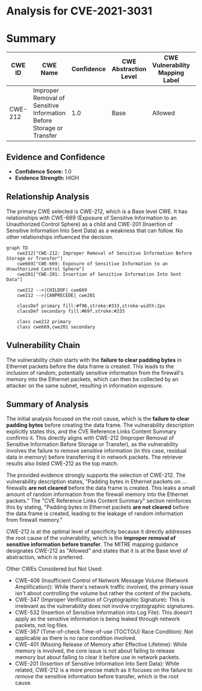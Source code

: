 # Analysis for CVE-2021-3031

# Summary
| CWE ID | CWE Name | Confidence | CWE Abstraction Level | CWE Vulnerability Mapping Label | CWE-Vulnerability Mapping Notes |
|---|---|---|---|---|---|
| CWE-212 | Improper Removal of Sensitive Information Before Storage or Transfer | 1.0 | Base | Allowed | Primary CWE |

## Evidence and Confidence

*   **Confidence Score:** 1.0
*   **Evidence Strength:** HIGH

## Relationship Analysis
The primary CWE selected is CWE-212, which is a Base level CWE. It has relationships with CWE-669 (Exposure of Sensitive Information to an Unauthorized Control Sphere) as a child and CWE-201 (Insertion of Sensitive Information Into Sent Data) as a weakness that can follow. No other relationships influenced the decision.

```mermaid
graph TD
    cwe212["CWE-212: Improper Removal of Sensitive Information Before Storage or Transfer"]
    cwe669["CWE-669: Exposure of Sensitive Information to an Unauthorized Control Sphere"]
    cwe201["CWE-201: Insertion of Sensitive Information Into Sent Data"]
    
    cwe212 -->|CHILDOF| cwe669
    cwe212 -->|CANPRECEDE| cwe201
    
    classDef primary fill:#f96,stroke:#333,stroke-width:2px
    classDef secondary fill:#69f,stroke:#333
    
    class cwe212 primary
    class cwe669,cwe201 secondary
```

## Vulnerability Chain
The vulnerability chain starts with the **failure to clear padding bytes** in Ethernet packets before the data frame is created. This leads to the inclusion of random, potentially sensitive information from the firewall's memory into the Ethernet packets, which can then be collected by an attacker on the same subnet, resulting in information exposure.

## Summary of Analysis
The initial analysis focused on the root cause, which is the **failure to clear padding bytes** before creating the data frame. The vulnerability description explicitly states this, and the CVE Reference Links Content Summary confirms it. This directly aligns with CWE-212 (Improper Removal of Sensitive Information Before Storage or Transfer), as the vulnerability involves the failure to remove sensitive information (in this case, residual data in memory) before transferring it in network packets. The retriever results also listed CWE-212 as the top match.

The provided evidence strongly supports the selection of CWE-212. The vulnerability description states, "Padding bytes in Ethernet packets on ... firewalls **are not cleared** before the data frame is created. This leaks a small amount of random information from the firewall memory into the Ethernet packets." The "CVE Reference Links Content Summary" section reinforces this by stating, "Padding bytes in Ethernet packets **are not cleared** before the data frame is created, leading to the leakage of random information from firewall memory."

CWE-212 is at the optimal level of specificity because it directly addresses the root cause of the vulnerability, which is the **improper removal of sensitive information before transfer**. The MITRE mapping guidance designates CWE-212 as "Allowed" and states that it is at the Base level of abstraction, which is preferred.

Other CWEs Considered but Not Used:

*   CWE-406 (Insufficient Control of Network Message Volume (Network Amplification)): While there's network traffic involved, the primary issue isn't about controlling the volume but rather the content of the packets.
*   CWE-347 (Improper Verification of Cryptographic Signature): This is irrelevant as the vulnerability does not involve cryptographic signatures.
*   CWE-532 (Insertion of Sensitive Information into Log File): This doesn't apply as the sensitive information is being leaked through network packets, not log files.
*   CWE-367 (Time-of-check Time-of-use (TOCTOU) Race Condition): Not applicable as there is no race condition involved.
*   CWE-401 (Missing Release of Memory after Effective Lifetime): While memory is involved, the core issue is not about failing to release memory but about failing to clear it before use in network packets.
*   CWE-201 (Insertion of Sensitive Information Into Sent Data): While related, CWE-212 is a more precise match as it focuses on the failure to *remove* the sensitive information before transfer, which is the root cause.